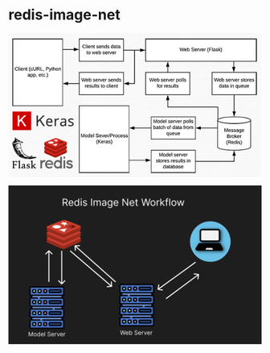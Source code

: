# redis-image-net

<!-- redis image net workflow detail -->
![redisNetWorkflowDetail](Image-net-workflow-detail.webp)

<!-- redis image net workflow simple -->
![redisNetWorkflow](Redis_Image_Net_Workflow.png)

